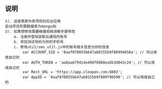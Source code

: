 ## 说明
    1). 这是商家外卖项目的后台应用
    启动项目所需数据库为mongodb
    3). 如果想修改需要根据视频讲解步骤修改
        a. 注册并登陆容联云通信的账号
        b. 添加测试号码为你的手机号
        c. 修改util/sms_util.js中的账号相关信息为你的信息
            var ACCOUNT_SID = '8aaf070855b647ab0155b9f80994058a'; // 可以改成自己的
            var AUTH_TOKEN = 'aa8aa679414e49df8908ea5b3d043c24'; // 可以改成自己的
            var Rest_URL = 'https://app.cloopen.com:8883';
            var AppID = '8aaf070855b647ab0155b9f809f90590'; // 可以改成自己的